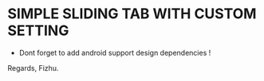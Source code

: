# SIMPLE SLIDING TAB WITH CUSTOM SETTING

- Dont forget to add android support design dependencies !

Regards, Fizhu.
